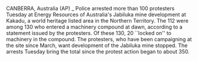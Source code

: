 CANBERRA, Australia (AP) _ Police arrested more than 100 protesters Tuesday at Energy Resources of Australia's Jabiluka mine development at Kakadu, a world heritage listed area in the Northern Territory.
The 112 were among 130 who entered a machinery compound at dawn, according to a statement issued by the protesters.
Of these 130, 20 ``locked on'' to machinery in the compound.
The protesters, who have been campaigning at the site since March, want development of the Jabiluka mine stopped.
The arrests Tuesday bring the total since the protest action began to about 350.
